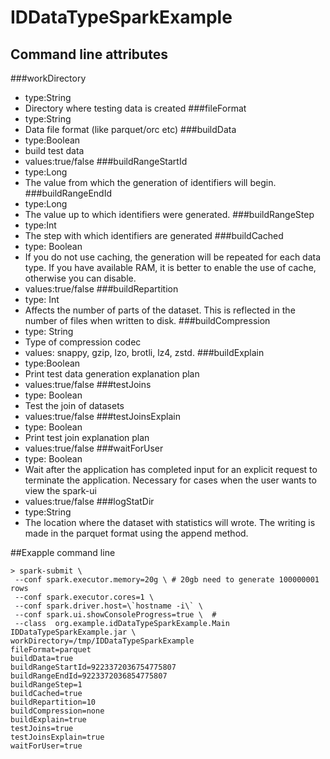 # IDDataTypeSparkExample

## Command line attributes

###workDirectory
* type:String
* Directory where testing data is created
###fileFormat
* type:String
* Data file format (like parquet/orc etc)
###buildData 
* type:Boolean
* build test data
* values:true/false
###buildRangeStartId
* type:Long
* The value from which the generation of identifiers will begin.
###buildRangeEndId
* type:Long
* The value up to which identifiers were generated.
###buildRangeStep
* type:Int
* The step with which identifiers are generated
###buildCached
* type: Boolean
* If you do not use caching, the generation will be repeated for each data type. If you have available RAM, it is better to enable the use of cache, otherwise you can disable.
* values:true/false
###buildRepartition
* type: Int
* Affects the number of parts of the dataset. This is reflected in the number of files when written to disk.
###buildCompression
* type: String
* Type of compression codec
* values: snappy, gzip, lzo, brotli, lz4, zstd.
###buildExplain
* type:Boolean
* Print test data generation explanation plan
* values:true/false
###testJoins
* type: Boolean
* Test the join of datasets
* values:true/false
###testJoinsExplain
* type: Boolean
* Print test join explanation plan
* values:true/false
###waitForUser
* type: Boolean
* Wait after the application has completed input for an explicit request to terminate the application.
  Necessary for cases when the user wants to view the spark-ui
* values:true/false
###logStatDir
* type:String
* The location where the dataset with statistics will wrote. The writing is made in the parquet format using the append method.

##Exapple command line
```
> spark-submit \
 --conf spark.executor.memory=20g \ # 20gb need to generate 100000001 rows
 --conf spark.executor.cores=1 \ 
 --conf spark.driver.host=\`hostname -i\` \
 --conf spark.ui.showConsoleProgress=true \  # 
 --class  org.example.idDataTypeSparkExample.Main IDDataTypeSparkExample.jar \
workDirectory=/tmp/IDDataTypeSparkExample
fileFormat=parquet
buildData=true
buildRangeStartId=9223372036754775807
buildRangeEndId=9223372036854775807
buildRangeStep=1
buildCached=true
buildRepartition=10
buildCompression=none
buildExplain=true
testJoins=true
testJoinsExplain=true
waitForUser=true
```
